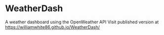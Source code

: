 # WeatherDash
A weather dashboard using the OpenWeather API
Visit published version at https://williamwhite86.github.io/WeatherDash/
